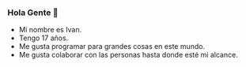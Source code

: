 ### Hola Gente 👋

- Mi nombre es Ivan.
- Tengo 17 años.
- Me gusta programar para grandes cosas en este mundo.
- Me gusta colaborar con las personas hasta donde esté mi alcance.
